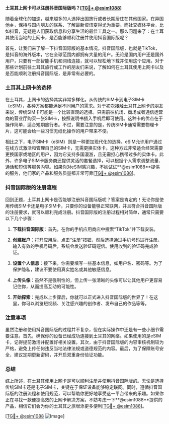 **土耳其上网卡可以注册抖音国际版吗？[[TG💪+ @esim1088](https://t.me/s/esim1088)]**

随着全球化的加速，越来越多的人选择出国旅行或者长期居住在其他国家。在异国他乡，保持与国内朋友的联系、了解最新资讯变得尤为重要。而社交媒体平台，比如抖音，无疑是人们获取信息和分享生活的最佳工具之一。那么问题来了：在土耳其使用当地的上网卡，是否能够顺利注册并使用抖音国际版呢？

首先，让我们来了解一下抖音国际版的基本情况。抖音国际版，也就是TikTok，是抖音的海外版本，它在全球范围内都拥有大量的用户。无论是国内用户还是国外用户，只要有一部智能手机和网络连接，就可以轻松地下载并使用这个应用。对于那些计划前往土耳其旅行或工作的朋友们来说，了解如何在土耳其使用上网卡以及是否能顺利注册抖音国际版，是非常有必要的。

### 土耳其上网卡的选择

在土耳其，上网卡的选择其实非常多样化。从传统的SIM卡到电子SIM卡（eSIM），各种方案都能满足不同用户的需求。对于初次接触土耳其上网卡的朋友来说，传统SIM卡可能是一个比较直观的选择。只需前往机场、商场或者通信运营商的营业厅购买一张SIM卡，按照说明书插入手机后即可使用。这种卡的优点在于操作简单，适合短期旅行者。不过，需要注意的是，传统SIM卡通常需要物理卡片，这可能会给一些习惯无纸化操作的用户带来不便。

相比之下，电子SIM卡（eSIM）则是一种更加现代化的选择。eSIM允许用户通过在线方式激活和管理自己的SIM卡，无需更换实体卡。这种方式非常适合经常需要更换国家或地区的用户，因为它支持多国漫游，且无需担心携带过多的实体卡。此外，许多电子SIM卡服务商还提供灵活的套餐选择，可以根据个人需求调整流量、通话和短信等服务内容。如果你对eSIM感兴趣，不妨试试**@esim1088**提供的服务，他们家的产品和服务质量都非常可靠[[TG💪+ @esim1088](https://t.me/s/esim1088)]。

### 抖音国际版的注册流程

回到正题，土耳其上网卡是否能够注册抖音国际版呢？答案是肯定的！无论你是使用传统SIM卡还是电子SIM卡，只要你的设备能够正常联网，并且符合抖音国际版的注册要求，就可以顺利完成注册。抖音国际版的注册过程相对简单，通常只需要以下几个步骤：

1. **下载抖音国际版**：首先，在你的手机应用商店中搜索“TikTok”并下载安装。
   
2. **创建账户**：打开应用后，点击“注册”按钮，然后选择通过手机号码进行注册。输入有效的手机号码后，系统会发送验证码短信。使用收到的验证码完成验证。

3. **设置个人信息**：接下来，你需要填写一些基本信息，如用户名、密码等。为了保护隐私，建议不要使用真实姓名或其他敏感信息。

4. **上传头像**：虽然不是强制性的，但上传一张清晰的头像可以让其他用户更容易记住你，从而提高互动的可能性。

5. **开始探索**：完成以上步骤后，你就可以正式进入抖音国际版的世界了！在这里，你可以浏览短视频、关注感兴趣的创作者、发布自己的作品等等。

### 注意事项

虽然注册和使用抖音国际版的过程并不复杂，但在实际操作中还是有一些小细节需要注意。首先，确保你的设备已经成功连接到土耳其的网络。如果使用的是eSIM卡，记得提前激活并配置好相关设置。其次，由于抖音国际版的内容审核机制较为严格，避免上传任何违反当地法律法规或道德规范的内容。最后，为了保障账号安全，建议定期更新密码，并开启双重身份验证功能。

### 总结

综上所述，在土耳其使用上网卡是可以顺利注册并使用抖音国际版的。无论是选择传统SIM卡还是电子SIM卡，关键在于保证设备能够稳定联网。同时，遵循抖音国际版的注册流程和使用规范，可以帮助你更好地享受这一平台带来的乐趣。如果你正在寻找一款便捷高效的上网卡解决方案，不妨考虑一下**@esim1088**提供的产品，相信它们会为你的土耳其之旅增添更多便利[[TG💪+ @esim1088](https://t.me/s/esim1088)]。

[[TG💪+ @esim1088](https://t.me/s/esim1088) ![Image](https://i.postimg.cc/4NQfJmqS/Snipaste-2025-05-13-00-14-12.png)]